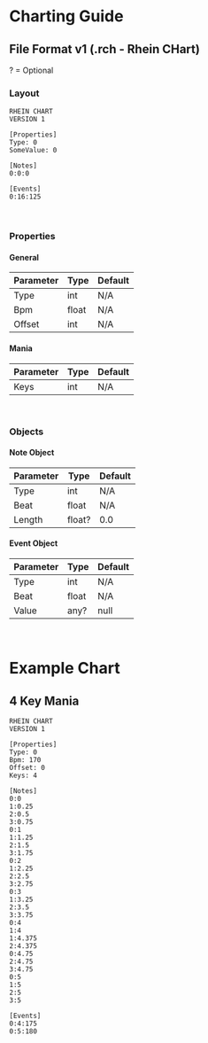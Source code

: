 ﻿# Charting Guide

## File Format v1 (.rch - **R**hein **CH**art)
? = Optional

### Layout
```
RHEIN CHART
VERSION 1

[Properties]
Type: 0
SomeValue: 0

[Notes]
0:0:0

[Events]
0:16:125
```

<br>

### **Properties**

#### General
|Parameter|Type     |Default
|---------|---------|-
|Type     |int      |N/A
|Bpm      |float    |N/A
|Offset   |int      |N/A

#### Mania
|Parameter|Type     |Default
|---------|---------|-
|Keys     |int      |N/A

<br>

### **Objects**

#### Note Object
|Parameter|Type     |Default
|---------|---------|-
|Type     |int      |N/A
|Beat     |float    |N/A
|Length   |float?   |0.0

#### Event Object
|Parameter|Type     |Default
|---------|---------|-
|Type     |int      |N/A
|Beat     |float    |N/A
|Value    |any?     |null

<br>

# Example Chart

## 4 Key Mania
```
RHEIN CHART
VERSION 1

[Properties]
Type: 0
Bpm: 170
Offset: 0
Keys: 4

[Notes]
0:0
1:0.25
2:0.5
3:0.75
0:1
1:1.25
2:1.5
3:1.75
0:2
1:2.25
2:2.5
3:2.75
0:3
1:3.25
2:3.5
3:3.75
0:4
1:4
1:4.375
2:4.375
0:4.75
2:4.75
3:4.75
0:5
1:5
2:5
3:5

[Events]
0:4:175
0:5:180
